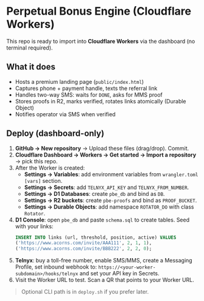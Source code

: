 # Perpetual Bonus Engine (Cloudflare Workers)

This repo is ready to import into **Cloudflare Workers** via the dashboard (no terminal required).

## What it does
- Hosts a premium landing page (`public/index.html`)
- Captures phone + payment handle, texts the referral link
- Handles two-way SMS: waits for `DONE`, asks for MMS proof
- Stores proofs in R2, marks verified, rotates links atomically (Durable Object)
- Notifies operator via SMS when verified

## Deploy (dashboard-only)
1. **GitHub → New repository** → Upload these files (drag/drop). Commit.
2. **Cloudflare Dashboard → Workers → Get started → Import a repository** → pick this repo.
3. After the Worker is created:
   - **Settings → Variables**: add environment variables from `wrangler.toml` `[vars]` section.
   - **Settings → Secrets**: add `TELNYX_API_KEY` and `TELNYX_FROM_NUMBER`.
   - **Settings → D1 Databases**: create `pbe_db` and bind as `DB`.
   - **Settings → R2 buckets**: create `pbe-proofs` and bind as `PROOF_BUCKET`.
   - **Settings → Durable Objects**: add namespace `ROTATOR_DO` with class `Rotator`.
4. **D1 Console**: open `pbe_db` and paste `schema.sql` to create tables. Seed with your links:
   ```sql
   INSERT INTO links (url, threshold, position, active) VALUES
   ('https://www.acorns.com/invite/AAA111', 2, 1, 1),
   ('https://www.acorns.com/invite/BBB222', 2, 2, 0);
   ```
5. **Telnyx**: buy a toll-free number, enable SMS/MMS, create a Messaging Profile, set inbound webhook to:
   `https://<your-worker-subdomain>/hooks/telnyx` and set your API key in Secrets.
6. Visit the Worker URL to test. Scan a QR that points to your Worker URL.

> Optional CLI path is in `deploy.sh` if you prefer later.
